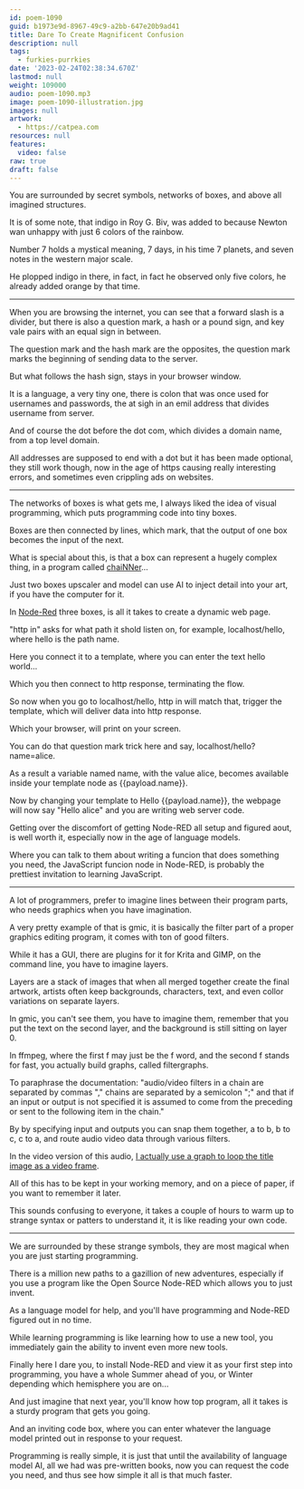 ```yaml
---
id: poem-1090
guid: b1973e9d-8967-49c9-a2bb-647e20b9ad41
title: Dare To Create Magnificent Confusion
description: null
tags:
  - furkies-purrkies
date: '2023-02-24T02:38:34.670Z'
lastmod: null
weight: 109000
audio: poem-1090.mp3
image: poem-1090-illustration.jpg
images: null
artwork:
  - https://catpea.com
resources: null
features:
  video: false
raw: true
draft: false
---
```


You are surrounded by secret symbols,
networks of boxes, and above all imagined structures.

It is of some note, that indigo in Roy G. Biv,
was added to because Newton wan unhappy with just 6 colors of the rainbow.

Number 7 holds a mystical meaning, 7 days, in his time 7 planets,
and seven notes in the western major scale.

He plopped indigo in there, in fact,
in fact he observed only five colors, he already added orange by that time.

---

When you are browsing the internet, you can see that a forward slash is a divider,
but there is also a question mark, a hash or a pound sign, and key vale pairs with an equal sign in between.

The question mark and the hash mark are the opposites,
the question mark marks the beginning of sending data to the server.

But what follows the hash sign,
stays in your browser window.

It is a language, a very tiny one, there is colon that was once used for usernames and passwords,
the at sigh in an emil address that divides username from server.

And of course the dot before the dot com, which divides a domain name,
from a top level domain.

All addresses are supposed to end with a dot but it has been made optional,
they still work though, now in the age of https causing really interesting errors, and sometimes even crippling ads on websites.

---

The networks of boxes is what gets me, I always liked the idea of visual programming,
which puts programming code into tiny boxes.

Boxes are then connected by lines, which mark,
that the output of one box becomes the input of the next.

What is special about this, is that a box can represent a hugely complex thing,
in a program called [chaiNNer](https://www.youtube.com/watch?v=1afsCWLcccE)...

Just two boxes upscaler and model can use AI to inject detail into your art,
if you have the computer for it.

In [Node-Red](https://www.youtube.com/results?search_query=Node-RED) three boxes,
is all it takes to create a dynamic web page.

"http in" asks for what path it shold listen on,
for example, localhost/hello, where hello is the path name.

Here you connect it to a template,
where you can enter the text hello world...

Which you then connect to http response,
terminating the flow.

So now when you go to localhost/hello,
http in will match that, trigger the template, which will deliver data into http response.

Which your browser,
will print on your screen.

You can do that question mark trick here and say,
localhost/hello?name=alice.

As a result a variable named name, with the value alice,
becomes available inside your template node as {{payload.name}}.

Now by changing your template to Hello {{payload.name}},
the webpage will now say "Hello alice" and you are writing web server code.

Getting over the discomfort of getting Node-RED all setup and figured aout,
is well worth it, especially now in the age of language models.

Where you can talk to them about writing a funcion that does something you need,
the JavaScript funcion node in Node-RED, is probably the prettiest invitation to learning JavaScript.

---

A lot of programmers, prefer to imagine lines between their program parts,
who needs graphics when you have imagination.

A very pretty example of that is gmic,
it is basically the filter part of a proper graphics editing program, it comes with ton of good filters.

While it has a GUI, there are plugins for it for Krita and GIMP,
on the command line, you have to imagine layers.

Layers are a stack of images that when all merged together create the final artwork,
artists often keep backgrounds, characters, text, and even collor variations on separate layers.

In gmic, you can't see them, you have to imagine them,
remember that you put the text on the second layer, and the background is still sitting on layer 0.

In ffmpeg, where the first f may just be the f word, and the second f stands for fast,
you actually build graphs, called filtergraphs.

To paraphrase the documentation: "audio/video filters in a chain are separated by commas "," chains are separated by a semicolon ";" and that if an input or output is not specified it is assumed to come from the preceding or sent to the following item in the chain."

By by specifying input and outputs you can snap them together,
a to b, b to c, c to a, and route audio video data through various filters.

In the video version of this audio,
[I actually use a graph to loop the title image as a video frame](https://github.com/catpea/antwerp/blob/e95aebdf57fbfd87ed3e518f90893f82e41abaf7/lib/video.js#L49).

All of this has to be kept in your working memory,
and on a piece of paper, if you want to remember it later.

This sounds confusing to everyone,
it takes a couple of hours to warm up to strange syntax or patters to understand it, it is like reading your own code.

---

We are surrounded by these strange symbols,
they are most magical when you are just starting programming.

There is a million new paths to a gazillion of new adventures,
especially if you use a program like the Open Source Node-RED which allows you to just invent.

As a language model for help,
and you'll have programming and Node-RED figured out in no time.

While learning programming is like learning how to use a new tool,
you immediately gain the ability to invent even more new tools.

Finally here I dare you, to install Node-RED and view it as your first step into programming,
you have a whole Summer ahead of you, or Winter depending which hemisphere you are on...

And just imagine that next year,
you'll know how top program, all it takes is a sturdy program that gets you going.

And an inviting code box,
where you can enter whatever the language model printed out in response to your request.

Programming is really simple, it is just that until the availability of language model AI,
all we had was pre-written books, now you can request the code you need, and thus see how simple it all is that much faster.
